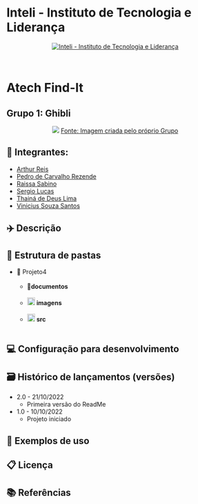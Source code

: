 # Inteli - Instituto de Tecnologia e Liderança

<p align="center">
<a href= "https://www.inteli.edu.br/"><img src="https://www.inteli.edu.br/wp-content/uploads/2021/08/20172028/marca_1-2.png" alt="Inteli - Instituto de Tecnologia e Liderança" border="0"></a>
</p>
<br>

# Atech Find-It

## Grupo 1: Ghibli 
<div align="center">
<img src="https://cdn.discordapp.com/attachments/1029154257540223048/1033122468828811354/unknown.png">
<a href="https://github.com/2022M4T3-Inteli/Projeto1" target="_blank">Fonte: Imagem criada pelo próprio Grupo</a>
</div>

## 🚀 Integrantes:
- <a href="http://www.linkedin.com/in/arthureis03">Arthur Reis</a>
- <a href="https://www.linkedin.com/in/pedrocrezende/">Pedro de Carvalho Rezende</a>
- <a href="http://www.linkedin.com/in/raissa-sabino">Raissa Sabino</a>
- <a href="https://www.linkedin.com/in/sergiobalucas/">Sergio Lucas</a>
- <a href="http://www.linkedin.com/in/thainadedeus">Thainá de Deus Lima</a>
- <a href="linkedin.com/in/vinicius-souza-santos">Vinicius Souza Santos</a>

## ✈️ Descrição

## 📁 Estrutura de pastas

- 📁 Projeto4<br><br>
  - 📂<b>documentos</b> <br><br>
  - <img src="https://user-images.githubusercontent.com/99209356/174968635-a4e7428f-1dec-4a79-a653-746679793d88.svg" width="18px" height="18px"> <b>imagens</b> <br><br>
  - <img src="https://user-images.githubusercontent.com/99209356/174962579-d242f1e5-3902-4de1-9236-0aba4d48513c.svg" width="18px" height="18px"></a> <b>src</b> <br> <br> 


## 💻 Configuração para desenvolvimento



## 🗃 Histórico de lançamentos (versões)

- 2.0 - 21/10/2022
  - Primeira versão do ReadMe  
- 1.0 - 10/10/2022
  - Projeto iniciado

## 🎯 Exemplos de uso


## 📋 Licença



## 📚 Referências
